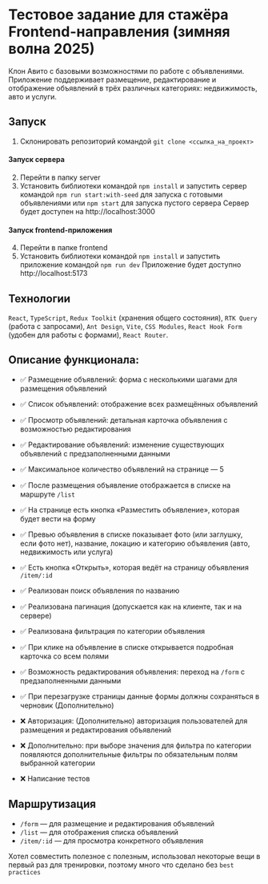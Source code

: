# Тестовое задание для стажёра Frontend-направления (зимняя волна 2025)
Клон Авито с базовыми возможностями по работе с объявлениями. Приложение поддерживает размещение, редактирование и отображение объявлений в трёх различных категориях: недвижимость, авто и услуги.

## Запуск
1. Склонировать репозиторий командой `git clone <ссылка_на_проект>`
#### Запуск сервера
2. Перейти в папку server
3. Установить библиотеки командой `npm install` и запустить сервер командой `npm run start:with-seed` для запуска с готовыми объявлениями или `npm start` для запуска пустого сервера
Сервер будет доступен на http://localhost:3000
#### Запуск frontend-приложения
4. Перейти в папке frontend
5. Установить библиотеки командой `npm install` и запустить приложение командой `npm run dev`
Приложение будет доступно http://localhost:5173

## Технологии
`React`, `TypeScript`, `Redux Toolkit` (хранения общего состояния), `RTK Query` (работа с запросами), `Ant Design`, `Vite`, `CSS Modules`, `React Hook Form` (удобен для работы с формами), `React Router`.

## Описание функционала:
- ✅ Размещение объявлений: форма с несколькими шагами для размещения объявлений  
- ✅ Список объявлений: отображение всех размещённых объявлений  
- ✅ Просмотр объявлений: детальная карточка объявления с возможностью редактирования  
- ✅ Редактирование объявлений: изменение существующих объявлений с предзаполненными данными  
- ✅ Максимальное количество объявлений на странице — 5  
- ✅ После размещения объявление отображается в списке на маршруте `/list`  
- ✅ На странице есть кнопка «Разместить объявление», которая будет вести на форму  
- ✅ Превью объявления в списке показывает фото (или заглушку, если фото нет), название, локацию и категорию объявления (авто, недвижимость или услуга)  
- ✅ Есть кнопка «Открыть», которая ведёт на страницу объявления `/item/:id`  
- ✅ Реализован поиск объявления по названию  
- ✅ Реализована пагинация (допускается как на клиенте, так и на сервере)  
- ✅ Реализована фильтрация по категории объявления
- ✅ При клике на объявление в списке открывается подробная карточка со всем полями
- ✅ Возможность редактирования объявления: переход на `/form` с предзаполненными данными
- ✅ При перезагрузке страницы данные формы должны сохраняться в черновик (Дополнительно)

- ❌ Авторизация: (Дополнительно) авторизация пользователей для размещения и редактирования объявлений
- ❌ Дополнительно: при выборе значения для фильтра по категории появляются дополнительные фильтры по обязательным полям выбранной категории
- ❌ Написание тестов
## Маршрутизация
- `/form` — для размещение и редактирования объявлений  
- `/list` — для отображения списка объявлений  
- `/item/:id` — для просмотра конкретного объявления

Хотел совместить полезное с полезным, использовал некоторые вещи в первый раз для тренировки, поэтому много что сделано без `best practices`
